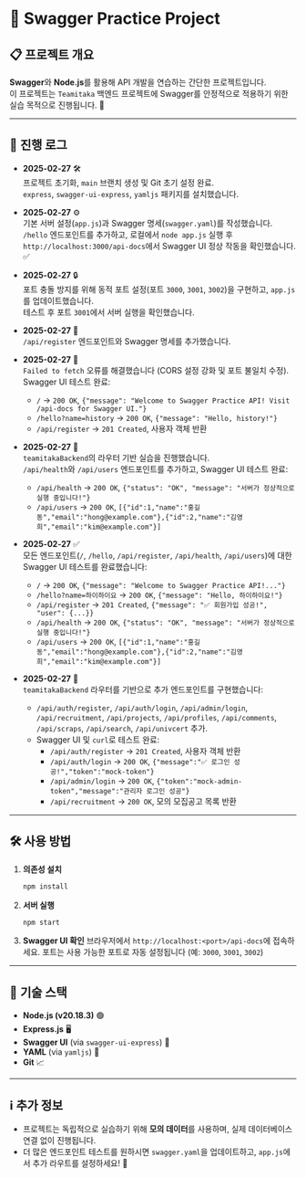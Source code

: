 # 🚀 Swagger Practice Project

## 📋 프로젝트 개요
**Swagger**와 **Node.js**를 활용해 API 개발을 연습하는 간단한 프로젝트입니다.  
이 프로젝트는 `Teamitaka` 백엔드 프로젝트에 Swagger를 안정적으로 적용하기 위한 실습 목적으로 진행됩니다. 🎯

---

## 📅 진행 로그

- **2025-02-27** 🛠️  
  프로젝트 초기화, `main` 브랜치 생성 및 Git 초기 설정 완료.  
  `express`, `swagger-ui-express`, `yamljs` 패키지를 설치했습니다.

- **2025-02-27** ⚙️  
  기본 서버 설정(`app.js`)과 Swagger 명세(`swagger.yaml`)를 작성했습니다.  
  `/hello` 엔드포인트를 추가하고, 로컬에서 `node app.js` 실행 후 `http://localhost:3000/api-docs`에서 Swagger UI 정상 작동을 확인했습니다. ✅

- **2025-02-27** 🔒  
  포트 충돌 방지를 위해 동적 포트 설정(포트 `3000`, `3001`, `3002`)을 구현하고, `app.js`를 업데이트했습니다.  
  테스트 후 포트 `3001`에서 서버 실행을 확인했습니다.

- **2025-02-27** 👤  
  `/api/register` 엔드포인트와 Swagger 명세를 추가했습니다.

- **2025-02-27** 🐞  
  `Failed to fetch` 오류를 해결했습니다 (CORS 설정 강화 및 포트 불일치 수정).  
  Swagger UI 테스트 완료:  
  - `/` → `200 OK`, `{"message": "Welcome to Swagger Practice API! Visit /api-docs for Swagger UI."}`  
  - `/hello?name=history` → `200 OK`, `{"message": "Hello, history!"}`  
  - `/api/register` → `201 Created`, 사용자 객체 반환

- **2025-02-27** 🏥  
  `teamitakaBackend`의 라우터 기반 실습을 진행했습니다.  
  `/api/health`와 `/api/users` 엔드포인트를 추가하고, Swagger UI 테스트 완료:  
  - `/api/health` → `200 OK`, `{"status": "OK", "message": "서버가 정상적으로 실행 중입니다!"}`  
  - `/api/users` → `200 OK`, `[{"id":1,"name":"홍길동","email":"hong@example.com"},{"id":2,"name":"김영희","email":"kim@example.com"}]`

- **2025-02-27** ✅  
  모든 엔드포인트(`/`, `/hello`, `/api/register`, `/api/health`, `/api/users`)에 대한 Swagger UI 테스트를 완료했습니다:  
  - `/` → `200 OK`, `{"message": "Welcome to Swagger Practice API!..."}`  
  - `/hello?name=하이하이요` → `200 OK`, `{"message": "Hello, 하이하이요!"}`  
  - `/api/register` → `201 Created`, `{"message": "✅ 회원가입 성공!", "user": {...}}`  
  - `/api/health` → `200 OK`, `{"status": "OK", "message": "서버가 정상적으로 실행 중입니다!"}`  
  - `/api/users` → `200 OK`, `[{"id":1,"name":"홍길동","email":"hong@example.com"},{"id":2,"name":"김영희","email":"kim@example.com"}]`

- **2025-02-27** 🚀  
  `teamitakaBackend` 라우터를 기반으로 추가 엔드포인트를 구현했습니다:  
  - `/api/auth/register`, `/api/auth/login`, `/api/admin/login`, `/api/recruitment`, `/api/projects`, `/api/profiles`, `/api/comments`, `/api/scraps`, `/api/search`, `/api/univcert` 추가.  
  - Swagger UI 및 `curl`로 테스트 완료:  
    - `/api/auth/register` → `201 Created`, 사용자 객체 반환  
    - `/api/auth/login` → `200 OK`, `{"message":"✅ 로그인 성공!","token":"mock-token"}`  
    - `/api/admin/login` → `200 OK`, `{"token":"mock-admin-token","message":"관리자 로그인 성공"}`  
    - `/api/recruitment` → `200 OK`, 모의 모집공고 목록 반환

---

## 🛠️ 사용 방법

1. **의존성 설치**  
   ```bash
   npm install
   ```

2. **서버 실행**  
   ```bash
   npm start
   ```

3. **Swagger UI 확인** 
    브라우저에서 `http://localhost:<port>/api-docs`에 접속하세요.
    포트는 사용 가능한 포트로 자동 설정됩니다 (예: `3000`, `3001`, `3002`)

---

## 🧰 기술 스택

- **Node.js (v20.18.3)** 🟢  
- **Express.js** 🖥️  
- **Swagger UI** (via `swagger-ui-express`) 📜  
- **YAML** (via `yamljs`) 📄  
- **Git** 📈  

---

## ℹ️ 추가 정보

- 프로젝트는 독립적으로 실습하기 위해 **모의 데이터**를 사용하며, 실제 데이터베이스 연결 없이 진행됩니다.  
- 더 많은 엔드포인트 테스트를 원하시면 `swagger.yaml`을 업데이트하고, `app.js`에서 추가 라우트를 설정하세요! 🚀